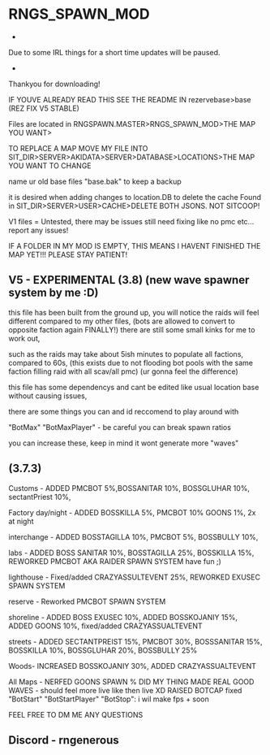 # RNGS_SPAWN_MOD
-

Due to some IRL things for a short time updates will be paused.


-
Thankyou for downloading! 

IF YOUVE ALREADY READ THIS SEE THE README IN rezervebase>base (REZ FIX V5 STABLE)
	
Files are located in RNGSPAWN.MASTER>RNGS_SPAWN_MOD>THE MAP YOU WANT> 

TO REPLACE A MAP MOVE MY FILE INTO SIT_DIR>SERVER>AKIDATA>SERVER>DATABASE>LOCATIONS>THE MAP YOU WANT TO CHANGE

name ur old base files "base.bak" to keep a backup 

it is desired when adding changes to location.DB to delete the cache Found in 
SIT_DIR>SERVER>USER>CACHE>DELETE BOTH JSONS. NOT SITCOOP!

V1 files = Untested, there may be issues still need fixing like no pmc etc... report any issues!

IF A FOLDER IN MY MOD IS EMPTY, THIS MEANS I HAVENT FINISHED THE MAP YET!!! PLEASE STAY PATIENT!

V5 - EXPERIMENTAL (3.8) (new wave spawner system by me :D)
------------------------------------------------------------------------------------------------------------------------------------------------------------------------------------------------------------------------------------
this file has been built from the ground up, you will notice the raids will feel different compared to my other files, (bots are allowed to convert to opposite faction again FINALLY!)
there are still some small kinks for me to work out, 

such as the raids may take about 5ish minutes to populate all factions, compared to 60s, (this exists due to not flooding bot pools with the same faction filling raid with all scav/all pmc) 
(ur gonna feel the difference)    

this file has some dependencys and cant be edited like usual location base without causing issues, 

there are some things you can and id reccomend to play around with

  "BotMax" 
  "BotMaxPlayer" - be careful you can break spawn ratios

you can increase these, keep in mind it wont generate more "waves" 

(3.7.3)
------------------------------------------------------------------------------------------------------------------------------------------------------------------------------------------------------------------------------------
Customs - 
ADDED PMCBOT 5%,BOSSANITAR 10%, BOSSGLUHAR 10%, sectantPriest 10%, 

Factory day/night -
ADDED BOSSKILLA 5%, PMCBOT 10% GOONS 1%, 2x at night

interchange - 
ADDED BOSSTAGILLA 10%, PMCBOT 5%, BOSSBULLY 10%,


labs -
ADDED BOSS SANITAR 10%, BOSSTAGILLA 25%, BOSSKILLA 15%, REWORKED PMCBOT AKA RAIDER SPAWN SYSTEM have fun ;)


lighthouse -
Fixed/added CRAZYASSULTEVENT 25%, REWORKED EXUSEC SPAWN SYSTEM

reserve - 
Reworked PMCBOT SPAWN SYSTEM

shoreline - 
ADDED BOSS EXUSEC 10%, ADDED BOSSKOJANIY 15%, ADDED GOONS 10%, fixed/added CRAZYASSUALTEVENT


streets - 
ADDED SECTANTPREIST 15%, PMCBOT 30%, BOSSSANITAR 15%, BOSSKILLA 10%, BOSSGLUHAR 20%, BOSSBULLY 25%


Woods-
INCREASED BOSSKOJANIY 30%, ADDED CRAZYASSUALTEVENT 

All Maps -
NERFED GOONS SPAWN % 
DID MY THING MADE REAL GOOD WAVES - should feel more live like then live XD
RAISED BOTCAP
fixed 
"BotStart"
"BotStartPlayer"
"BotStop":
i wil make fps + soon 

FEEL FREE TO DM ME ANY QUESTIONS

Discord - rngenerous
------------------------------------------------------------------------------------------------------------------------------------------------------------------------------------------------------------------------------------

